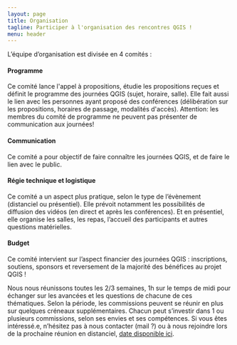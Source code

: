 ```yaml
---
layout: page
title: Organisation
tagline: Participer à l'organisation des rencontres QGIS !
menu: header
---
```


L’équipe d’organisation est divisée en 4 comités :


#### Programme
Ce comité lance l'appel à propositions, étudie les propositions reçues et définit le programme des journées QGIS (sujet, horaire, salle). Elle fait aussi le lien avec les personnes ayant proposé des conférences (délibération sur les propositions, horaires de passage, modalités d'accès).
Attention: les membres du comité de programme ne peuvent pas présenter de communication aux journées!


#### Communication
Ce comité a pour objectif de faire connaître les journées QGIS, et de faire le lien avec le public.


#### Régie technique et logistique
Ce comité a un aspect plus pratique, selon le type de l’évènement (distanciel ou présentiel). Elle prévoit notamment les possibilités de diffusion des vidéos (en direct et après les conférences). Et en présentiel, elle organise les salles, les repas, l’accueil des participants et autres questions matérielles.


#### Budget
Ce comité intervient sur l’aspect financier des journées QGIS : inscriptions, soutiens, sponsors et reversement de la majorité des bénéfices au projet QGIS !


Nous nous réunissons toutes les 2/3 semaines, 1h sur le temps de midi pour échanger sur les avancées et les questions de chacune de ces thématiques.
Selon la période, les commissions peuvent se réunir en plus sur quelques créneaux supplémentaires.
Chacun peut s’investir dans 1 ou plusieurs commissions, selon ses envies et ses compétences.
Si vous êtes intéressé.e, n’hésitez pas à nous contacter (mail ?) ou à nous rejoindre lors de la prochaine réunion en distanciel, [date disponible ici](https://gitlab.com/osgeo-fr/journees_qgis/-/issues/?sort=created_date&state=opened&label_name%5B%5D=R%C3%A9union&first_page_size=20).